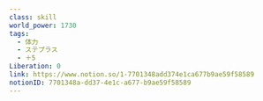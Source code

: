 ```yaml
---
class: skill
world_power: 1730
tags:
  - 体力
  - ステプラス
  - ＋5
Liberation: 0
link: https://www.notion.so/1-7701348add374e1ca677b9ae59f58589
notionID: 7701348a-dd37-4e1c-a677-b9ae59f58589
---
```

